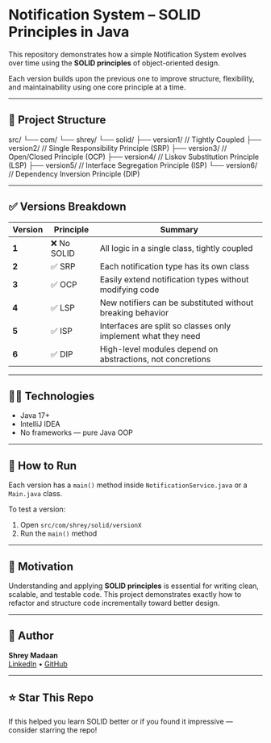 # Notification System – SOLID Principles in Java

This repository demonstrates how a simple Notification System evolves over time using the **SOLID principles** of object-oriented design.

Each version builds upon the previous one to improve structure, flexibility, and maintainability using one core principle at a time.

---

## 🧱 Project Structure

src/
└── com/
└── shrey/
└── solid/
├── version1/ // Tightly Coupled
├── version2/ // Single Responsibility Principle (SRP)
├── version3/ // Open/Closed Principle (OCP)
├── version4/ // Liskov Substitution Principle (LSP)
├── version5/ // Interface Segregation Principle (ISP)
└── version6/ // Dependency Inversion Principle (DIP)



---

## ✅ Versions Breakdown

| Version | Principle | Summary |
|--------|-----------|---------|
| **1** | ❌ No SOLID | All logic in a single class, tightly coupled |
| **2** | ✅ SRP | Each notification type has its own class |
| **3** | ✅ OCP | Easily extend notification types without modifying code |
| **4** | ✅ LSP | New notifiers can be substituted without breaking behavior |
| **5** | ✅ ISP | Interfaces are split so classes only implement what they need |
| **6** | ✅ DIP | High-level modules depend on abstractions, not concretions |

---

## 👨‍💻 Technologies

- Java 17+
- IntelliJ IDEA
- No frameworks — pure Java OOP

---

## 📂 How to Run

Each version has a `main()` method inside `NotificationService.java` or a `Main.java` class.

To test a version:

1. Open `src/com/shrey/solid/versionX`
2. Run the `main()` method

---

## 🧠 Motivation

Understanding and applying **SOLID principles** is essential for writing clean, scalable, and testable code. This project demonstrates exactly how to refactor and structure code incrementally toward better design.

---

## 💼 Author

**Shrey Madaan**  
[LinkedIn](www.linkedin.com/in/shrey-madaan-bb3167137) • [GitHub](https://github.com/ShreyMadaan)

---

## ⭐️ Star This Repo

If this helped you learn SOLID better or if you found it impressive — consider starring the repo!

